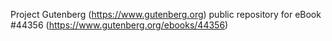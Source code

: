 Project Gutenberg (https://www.gutenberg.org) public repository for eBook #44356 (https://www.gutenberg.org/ebooks/44356)
